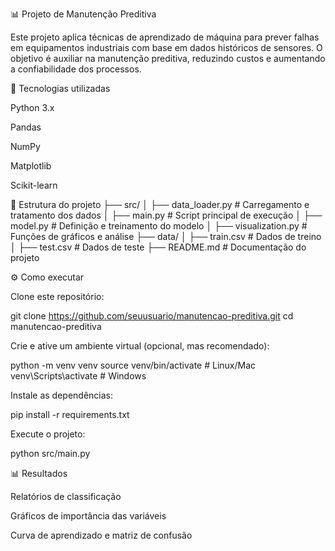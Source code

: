 📊 Projeto de Manutenção Preditiva

Este projeto aplica técnicas de aprendizado de máquina para prever falhas em equipamentos industriais com base em dados históricos de sensores.
O objetivo é auxiliar na manutenção preditiva, reduzindo custos e aumentando a confiabilidade dos processos.

🚀 Tecnologias utilizadas

Python 3.x

Pandas

NumPy

Matplotlib

Scikit-learn

📂 Estrutura do projeto
├── src/
│   ├── data_loader.py    # Carregamento e tratamento dos dados
│   ├── main.py           # Script principal de execução
│   ├── model.py          # Definição e treinamento do modelo
│   ├── visualization.py  # Funções de gráficos e análise
├── data/
│   ├── train.csv         # Dados de treino
│   ├── test.csv          # Dados de teste
├── README.md             # Documentação do projeto

⚙️ Como executar

Clone este repositório:

git clone https://github.com/seuusuario/manutencao-preditiva.git
cd manutencao-preditiva


Crie e ative um ambiente virtual (opcional, mas recomendado):

python -m venv venv
source venv/bin/activate   # Linux/Mac
venv\Scripts\activate      # Windows


Instale as dependências:

pip install -r requirements.txt


Execute o projeto:

python src/main.py

📊 Resultados

Relatórios de classificação

Gráficos de importância das variáveis

Curva de aprendizado e matriz de confusão
